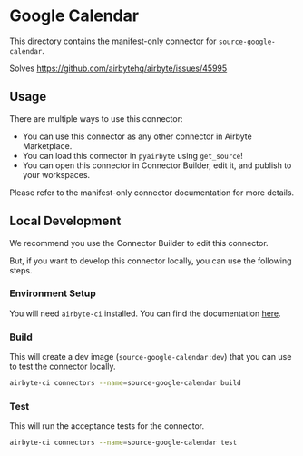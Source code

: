 # Google Calendar
This directory contains the manifest-only connector for `source-google-calendar`.

Solves https://github.com/airbytehq/airbyte/issues/45995

## Usage
There are multiple ways to use this connector:
- You can use this connector as any other connector in Airbyte Marketplace.
- You can load this connector in `pyairbyte` using `get_source`!
- You can open this connector in Connector Builder, edit it, and publish to your workspaces.

Please refer to the manifest-only connector documentation for more details.

## Local Development
We recommend you use the Connector Builder to edit this connector.

But, if you want to develop this connector locally, you can use the following steps.

### Environment Setup
You will need `airbyte-ci` installed. You can find the documentation [here](airbyte-ci).

### Build
This will create a dev image (`source-google-calendar:dev`) that you can use to test the connector locally.
```bash
airbyte-ci connectors --name=source-google-calendar build
```

### Test
This will run the acceptance tests for the connector.
```bash
airbyte-ci connectors --name=source-google-calendar test
```


